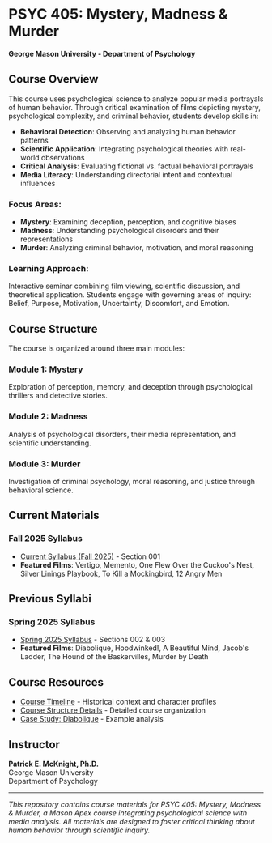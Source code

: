 # PSYC 405: Mystery, Madness & Murder
**George Mason University - Department of Psychology**

## Course Overview

This course uses psychological science to analyze popular media portrayals of human behavior. Through critical examination of films depicting mystery, psychological complexity, and criminal behavior, students develop skills in:

- **Behavioral Detection**: Observing and analyzing human behavior patterns
- **Scientific Application**: Integrating psychological theories with real-world observations  
- **Critical Analysis**: Evaluating fictional vs. factual behavioral portrayals
- **Media Literacy**: Understanding directorial intent and contextual influences

### Focus Areas:
- **Mystery**: Examining deception, perception, and cognitive biases
- **Madness**: Understanding psychological disorders and their representations
- **Murder**: Analyzing criminal behavior, motivation, and moral reasoning

### Learning Approach:
Interactive seminar combining film viewing, scientific discussion, and theoretical application. Students engage with governing areas of inquiry: Belief, Purpose, Motivation, Uncertainty, Discomfort, and Emotion.

## Course Structure

The course is organized around three main modules:

### Module 1: Mystery
Exploration of perception, memory, and deception through psychological thrillers and detective stories.

### Module 2: Madness  
Analysis of psychological disorders, their media representation, and scientific understanding.

### Module 3: Murder
Investigation of criminal psychology, moral reasoning, and justice through behavioral science.

## Current Materials

### Fall 2025 Syllabus
- [Current Syllabus (Fall 2025)](updated_syllabus.qmd) - Section 001
- **Featured Films**: Vertigo, Memento, One Flew Over the Cuckoo's Nest, Silver Linings Playbook, To Kill a Mockingbird, 12 Angry Men

## Previous Syllabi

### Spring 2025 Syllabus  
- [Spring 2025 Syllabus](PSYC405syllabus.qmd) - Sections 002 & 003
- **Featured Films**: Diabolique, Hoodwinked!, A Beautiful Mind, Jacob's Ladder, The Hound of the Baskervilles, Murder by Death

## Course Resources

- [Course Timeline](timeline-S2025.md) - Historical context and character profiles
- [Course Structure Details](course_structure.qmd) - Detailed course organization
- [Case Study: Diabolique](Diabolique.qmd) - Example analysis

## Instructor

**Patrick E. McKnight, Ph.D.**  
George Mason University  
Department of Psychology

---

*This repository contains course materials for PSYC 405: Mystery, Madness & Murder, a Mason Apex course integrating psychological science with media analysis. All materials are designed to foster critical thinking about human behavior through scientific inquiry.*